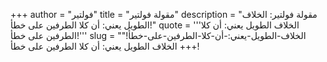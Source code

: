 +++
author = "فولتير"
title = "مقولة فولتير"
description = "مقولة فولتير: الخلاف الطويل يعني: أن كلا الطرفين على خطأ!"
quote = '''الخلاف الطويل يعني: أن كلا الطرفين على خطأ!'''
slug = "الخلاف-الطويل-يعني:-أن-كلا-الطرفين-على-خطأ!"
+++
الخلاف الطويل يعني: أن كلا الطرفين على خطأ!
